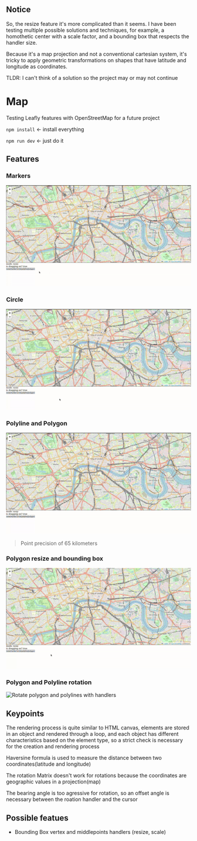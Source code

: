 ## Notice
So, the resize feature it's more complicated than it seems. I have been testing multiple possible solutions and techniques, for example, a homothetic center with a scale factor, and a bounding box that respects the handler size.

Because it's a map projection and not a conventional cartesian system, it's tricky to apply geometric transformations on shapes that have latitude and longitude as coordinates.

TLDR: I can't think of a solution so the project may or may not continue

# Map

Testing Leafly features with OpenStreetMap for a future project

`npm install` <- install everything

`npm run dev` <- just do it

## Features

### Markers

![Placing markers on click in the map](https://github.com/thiagorf/testing-leaflet/blob/images/docs/marker.gif)

### Circle

![Placing a circle on the map and adjusting its size by moving the cursor](https://github.com/thiagorf/testing-leaflet/blob/images/docs/circle.gif)

### Polyline and Polygon

![Placing multiple line segments and creating a polygon if the segments connect itself](https://github.com/thiagorf/testing-leaflet/blob/images/docs/poly.gif)

> Point precision of 65 kilometers

### Polygon resize and bounding box

![Move and resize polygon with handlers](https://github.com/thiagorf/testing-leaflet/blob/images/docs/resize.gif)

### Polygon and Polyline rotation

![Rotate polygon and polylines with handlers](https://github.com/thiagorf/testing-leaflet/blob/images/docs/rotation.gif)

## Keypoints

The rendering process is quite similar to HTML canvas,
elements are stored in an object and rendered through a loop,
and each object has different characteristics based on the element type,
so a strict check is necessary for the creation and rendering process

Haversine formula is used to measure the distance between two coordinates(latitude and longitude)

The rotation Matrix doesn't work for rotations because the coordinates are geographic values in a projection(map)

The bearing angle is too agressive for rotation, so an offset angle is necessary between the roation handler and the cursor

## Possible featues

- Bounding Box vertex and middlepoints handlers (resize, scale)
